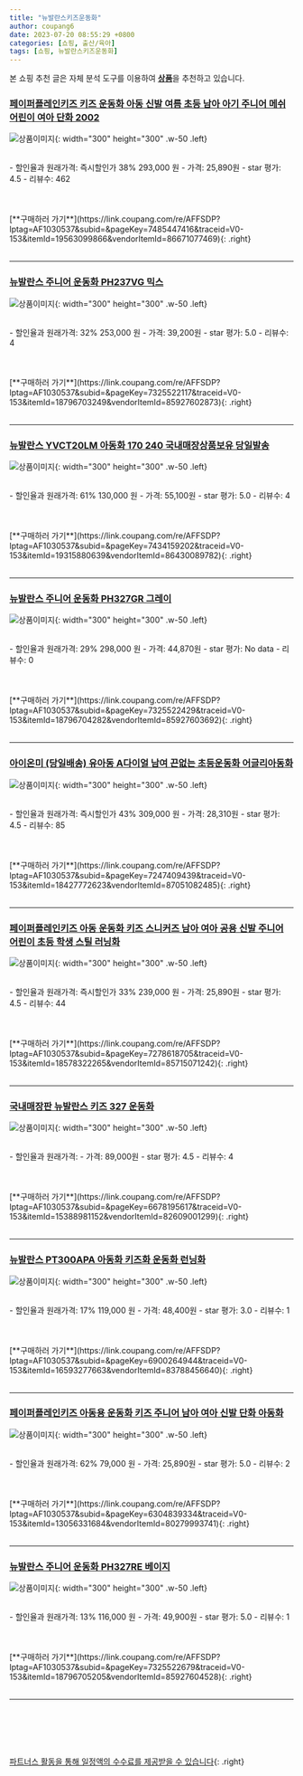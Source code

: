 ```yaml
---
title: "뉴발란스키즈운동화"
author: coupang6
date: 2023-07-20 08:55:29 +0800
categories: [쇼핑, 출산/육아]
tags: [쇼핑, 뉴발란스키즈운동화]
---
```


본 쇼핑 추천 글은 자체 분석 도구를 이용하여 [**상품**](https://link.coupang.com/a/bao1ui)을 추천하고 있습니다.

### [페이퍼플레인키즈 키즈 운동화 아동 신발 여름 초등 남아 아기 주니어 메쉬 어린이 여아 단화 2002](https://link.coupang.com/re/AFFSDP?lptag=AF1030537&subid=&pageKey=7485447416&traceid=V0-153&itemId=19563099866&vendorItemId=86671077469)

![상품이미지](https://thumbnail8.coupangcdn.com/thumbnails/remote/230x230ex/image/vendor_inventory/585f/160ee41d7a2f64223588cf8861653514de8441774ef5c08d036ec7f63101.jpg){: width="300" height="300" .w-50 .left}


<br>
- 할인율과 원래가격: 즉시할인가 38%  293,000   원
- 가격: 25,890원
- star 평가: 4.5
- 리뷰수: 462
<br>
<br>
<br>
<br>
[**구매하러 가기**](https://link.coupang.com/re/AFFSDP?lptag=AF1030537&subid=&pageKey=7485447416&traceid=V0-153&itemId=19563099866&vendorItemId=86671077469){: .right}
<br>
<br>

---

### [뉴발란스 주니어 운동화 PH237VG 믹스](https://link.coupang.com/re/AFFSDP?lptag=AF1030537&subid=&pageKey=7325522117&traceid=V0-153&itemId=18796703249&vendorItemId=85927602873)

![상품이미지](https://thumbnail10.coupangcdn.com/thumbnails/remote/230x230ex/image/vendor_inventory/2ca4/09d0532ff087485ea5184e2d1007d6c5efc6bc28b5f51b87b34112cb7c41.jpg){: width="300" height="300" .w-50 .left}


<br>
- 할인율과 원래가격: 32%  253,000   원
- 가격: 39,200원
- star 평가: 5.0
- 리뷰수: 4
<br>
<br>
<br>
<br>
[**구매하러 가기**](https://link.coupang.com/re/AFFSDP?lptag=AF1030537&subid=&pageKey=7325522117&traceid=V0-153&itemId=18796703249&vendorItemId=85927602873){: .right}
<br>
<br>

---

### [뉴발란스 YVCT20LM 아동화 170 240 국내매장상품보유 당일발송](https://link.coupang.com/re/AFFSDP?lptag=AF1030537&subid=&pageKey=7434159202&traceid=V0-153&itemId=19315880639&vendorItemId=86430089782)

![상품이미지](https://thumbnail6.coupangcdn.com/thumbnails/remote/230x230ex/image/vendor_inventory/c844/ad4f7daf9b2c3d2629b951f77d652e9cea32f83828712854d418c4e3ad42.jpg){: width="300" height="300" .w-50 .left}


<br>
- 할인율과 원래가격: 61%  130,000   원
- 가격: 55,100원
- star 평가: 5.0
- 리뷰수: 4
<br>
<br>
<br>
<br>
[**구매하러 가기**](https://link.coupang.com/re/AFFSDP?lptag=AF1030537&subid=&pageKey=7434159202&traceid=V0-153&itemId=19315880639&vendorItemId=86430089782){: .right}
<br>
<br>

---

### [뉴발란스 주니어 운동화 PH327GR 그레이](https://link.coupang.com/re/AFFSDP?lptag=AF1030537&subid=&pageKey=7325522429&traceid=V0-153&itemId=18796704282&vendorItemId=85927603692)

![상품이미지](https://thumbnail7.coupangcdn.com/thumbnails/remote/230x230ex/image/vendor_inventory/3887/c1c05acc992495f340bcc29df9a8923e2af8110fdf63653fe571f3bde38a.jpg){: width="300" height="300" .w-50 .left}


<br>
- 할인율과 원래가격: 29%  298,000   원
- 가격: 44,870원
- star 평가: No data
- 리뷰수: 0
<br>
<br>
<br>
<br>
[**구매하러 가기**](https://link.coupang.com/re/AFFSDP?lptag=AF1030537&subid=&pageKey=7325522429&traceid=V0-153&itemId=18796704282&vendorItemId=85927603692){: .right}
<br>
<br>

---

### [아이온미 (당일배송) 유아동 A다이얼 남여 끈없는 초등운동화 어글리아동화](https://link.coupang.com/re/AFFSDP?lptag=AF1030537&subid=&pageKey=7247409439&traceid=V0-153&itemId=18427772623&vendorItemId=87051082485)

![상품이미지](https://thumbnail10.coupangcdn.com/thumbnails/remote/230x230ex/image/vendor_inventory/0a1a/a3551019d0faa2d36898cb6b8b584276a1f42c78e1edb6b114424767ad72.jpg){: width="300" height="300" .w-50 .left}


<br>
- 할인율과 원래가격: 즉시할인가 43%  309,000   원
- 가격: 28,310원
- star 평가: 4.5
- 리뷰수: 85
<br>
<br>
<br>
<br>
[**구매하러 가기**](https://link.coupang.com/re/AFFSDP?lptag=AF1030537&subid=&pageKey=7247409439&traceid=V0-153&itemId=18427772623&vendorItemId=87051082485){: .right}
<br>
<br>

---

### [페이퍼플레인키즈 아동 운동화 키즈 스니커즈 남아 여아 공용 신발 주니어 어린이 초등 학생 스틸 러닝화](https://link.coupang.com/re/AFFSDP?lptag=AF1030537&subid=&pageKey=7278618705&traceid=V0-153&itemId=18578322265&vendorItemId=85715071242)

![상품이미지](https://thumbnail6.coupangcdn.com/thumbnails/remote/230x230ex/image/vendor_inventory/5735/7950016391fca46ca30aec22efc8d2f7610efec9a0322dfa46022f2b478b.jpg){: width="300" height="300" .w-50 .left}


<br>
- 할인율과 원래가격: 즉시할인가 33%  239,000   원
- 가격: 25,890원
- star 평가: 4.5
- 리뷰수: 44
<br>
<br>
<br>
<br>
[**구매하러 가기**](https://link.coupang.com/re/AFFSDP?lptag=AF1030537&subid=&pageKey=7278618705&traceid=V0-153&itemId=18578322265&vendorItemId=85715071242){: .right}
<br>
<br>

---

### [국내매장판 뉴발란스 키즈 327 운동화](https://link.coupang.com/re/AFFSDP?lptag=AF1030537&subid=&pageKey=6678195617&traceid=V0-153&itemId=15388981152&vendorItemId=82609001299)

![상품이미지](https://thumbnail9.coupangcdn.com/thumbnails/remote/230x230ex/image/vendor_inventory/5064/f1dcfb537824a5448039be08b6e7ab86c196ab9d5262d3c01f5310b728a3.jpg){: width="300" height="300" .w-50 .left}


<br>
- 할인율과 원래가격: 
- 가격: 89,000원
- star 평가: 4.5
- 리뷰수: 4
<br>
<br>
<br>
<br>
[**구매하러 가기**](https://link.coupang.com/re/AFFSDP?lptag=AF1030537&subid=&pageKey=6678195617&traceid=V0-153&itemId=15388981152&vendorItemId=82609001299){: .right}
<br>
<br>

---

### [뉴발란스 PT300APA 아동화 키즈화 운동화 런닝화](https://link.coupang.com/re/AFFSDP?lptag=AF1030537&subid=&pageKey=6900264944&traceid=V0-153&itemId=16593277663&vendorItemId=83788456640)

![상품이미지](https://thumbnail8.coupangcdn.com/thumbnails/remote/230x230ex/image/vendor_inventory/b8b4/937041df9e86b35cc840b706bae495817268232a62bcf07fa3fcd1cb243b.jpg){: width="300" height="300" .w-50 .left}


<br>
- 할인율과 원래가격: 17%  119,000   원
- 가격: 48,400원
- star 평가: 3.0
- 리뷰수: 1
<br>
<br>
<br>
<br>
[**구매하러 가기**](https://link.coupang.com/re/AFFSDP?lptag=AF1030537&subid=&pageKey=6900264944&traceid=V0-153&itemId=16593277663&vendorItemId=83788456640){: .right}
<br>
<br>

---

### [페이퍼플레인키즈 아동용 운동화 키즈 주니어 남아 여아 신발 단화 아동화](https://link.coupang.com/re/AFFSDP?lptag=AF1030537&subid=&pageKey=6304839334&traceid=V0-153&itemId=13056331684&vendorItemId=80279993741)

![상품이미지](https://thumbnail7.coupangcdn.com/thumbnails/remote/230x230ex/image/vendor_inventory/327a/8f1f6b2bac350e0a926a990e3fbfb1d6ac38a05eab266538c22a7621b6ce.jpg){: width="300" height="300" .w-50 .left}


<br>
- 할인율과 원래가격: 62%  79,000   원
- 가격: 25,890원
- star 평가: 5.0
- 리뷰수: 2
<br>
<br>
<br>
<br>
[**구매하러 가기**](https://link.coupang.com/re/AFFSDP?lptag=AF1030537&subid=&pageKey=6304839334&traceid=V0-153&itemId=13056331684&vendorItemId=80279993741){: .right}
<br>
<br>

---

### [뉴발란스 주니어 운동화 PH327RE 베이지](https://link.coupang.com/re/AFFSDP?lptag=AF1030537&subid=&pageKey=7325522679&traceid=V0-153&itemId=18796705205&vendorItemId=85927604528)

![상품이미지](https://thumbnail10.coupangcdn.com/thumbnails/remote/230x230ex/image/vendor_inventory/34b9/b1aa230384d53f9544f17a1d7358af907aa8c8df1bf66e9fed1f5608b60f.jpg){: width="300" height="300" .w-50 .left}


<br>
- 할인율과 원래가격: 13%  116,000   원
- 가격: 49,900원
- star 평가: 5.0
- 리뷰수: 1
<br>
<br>
<br>
<br>
[**구매하러 가기**](https://link.coupang.com/re/AFFSDP?lptag=AF1030537&subid=&pageKey=7325522679&traceid=V0-153&itemId=18796705205&vendorItemId=85927604528){: .right}
<br>
<br>

---
<br><br><br><br><br> [파트너스 활동을 통해 일정액의 수수료를 제공받을 수 있습니다](https://link.coupang.com/a/bao1ui){: .right}